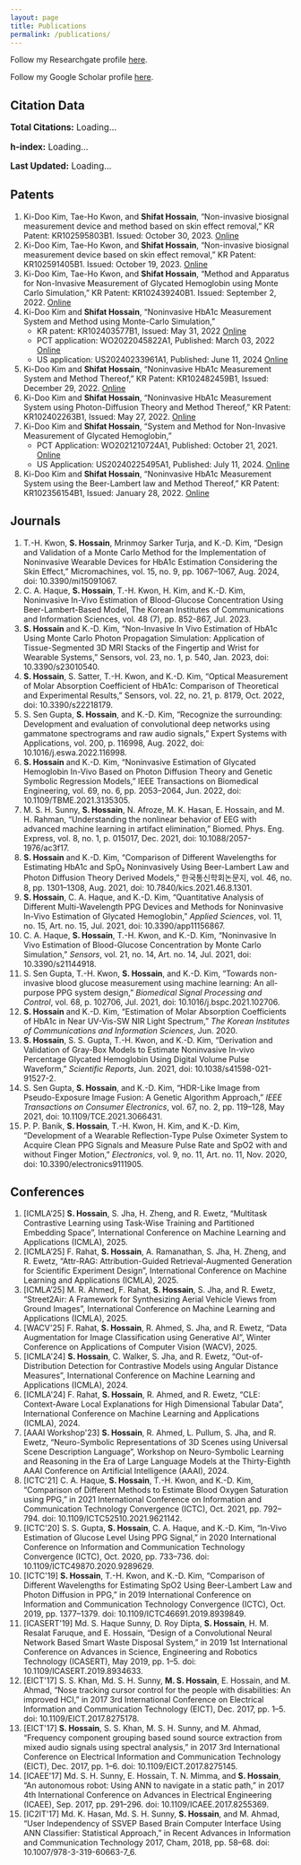 ```yaml
---
layout: page
title: Publications
permalink: /publications/
---
```



<!-- # Publications -->
Follow my Researchgate profile [here](http://www.researchgate.net/profile/Shifat_Hossain).

Follow my Google Scholar profile [here](https://scholar.google.com/citations?user=p-dnT8MAAAAJ&hl=en).

<!-- <script src="https://ajax.googleapis.com/ajax/libs/jquery/3.6.4/jquery.min.js"></script> -->


<!-- <div id='temp'></div>
<script>
    $.getJSON("http://cse.bth.se/~fer/googlescholar-api/googlescholar.php?user=p-dnT8MAAAAJ",function(data){

    });
</script> -->

<script data-goatcounter="https://shifathsn.goatcounter.com/count" async src="https://gc.zgo.at/count.js"></script>

## Citation Data

<div id="metrics" style="font-size: 1.1em; margin-bottom: 1em;">
  <p><strong>Total Citations:</strong> <span id="totalCitations">Loading...</span></p>
  <p><strong>h-index:</strong> <span id="hIndex">Loading...</span></p>
  <p><strong>Last Updated:</strong> <span id="lastUpdated">Loading...</span></p>
</div>

<div style="width: 100%; max-width: 600px;">
  <canvas id="citationsChart"></canvas>
</div>

<script src="https://cdn.jsdelivr.net/npm/chart.js"></script>
<script>
  const API_URL = "https://prinetapi.mooo.com/api/citations";

  fetch(API_URL)
    .then(res => res.json())
    .then(data => {
      // Set citation metrics
      const citationCounts = Object.values(data.citations);
      const years = Object.keys(data.citations);

      const total = citationCounts.reduce((a, b) => a + b, 0);
      document.getElementById("totalCitations").textContent = total;
      document.getElementById("hIndex").textContent = data.h_index;
      document.getElementById("lastUpdated").textContent = new Date(data.last_updated).toLocaleString();

      // Render Chart
      const ctx = document.getElementById('citationsChart').getContext('2d');
      new Chart(ctx, {
        type: 'bar',
        data: {
          labels: years,
          datasets: [{
            label: 'Citations per Year',
            data: citationCounts,
            backgroundColor: 'rgba(100, 100, 100, 0.8)',
            borderColor: 'rgba(50, 50, 50, 1)',
            borderWidth: 1
          }]
        },
        options: {
          responsive: true,
          scales: {
            y: {
              beginAtZero: true,
              ticks: {
                precision: 0
              }
            }
          },
          plugins: {
            legend: {
              display: false
            }
          }
        }
      });
    })
    .catch(err => {
      document.getElementById("metrics").innerHTML =
        "<p style='color:red;'>Failed to load citation data. Please check if the API server is running.</p>";
      document.getElementById("citationsChart").outerHTML = "";
      console.error("Error fetching data:", err);
    });
</script>



## Patents
1.	Ki-Doo Kim, Tae-Ho Kwon, and **Shifat Hossain**, “Non-invasive biosignal measurement device and method based on skin effect removal,” KR Patent: KR102595803B1. Issued: October 30, 2023. [Online](https://patents.google.com/patent/KR102595803B1/en)
2.	Ki-Doo Kim, Tae-Ho Kwon, and **Shifat Hossain**, “Non-invasive biosignal measurement device based on skin effect removal,” KR Patent: KR102591405B1. Issued: October 19, 2023. [Online](file:///s://patents.google.com/patent/KR102591405B1/en)
3.	Ki-Doo Kim, Tae-Ho Kwon, and **Shifat Hossain**, “Method and Apparatus for Non-Invasive Measurement of Glycated Hemoglobin using Monte Carlo Simulation,” KR Patent: KR102439240B1. Issued: September 2, 2022. [Online](https://patents.google.com/patent/KR102439240B1/en)
4.	Ki-Doo Kim and **Shifat Hossain**, “Noninvasive HbA1c Measurement System and Method using Monte-Carlo Simulation,”
    - KR patent: KR102403577B1, Issued: May 31, 2022 [Online](https://patents.google.com/patent/KR102403577B1/en)
    - PCT application: WO2022045822A1, Published: March 03, 2022 [Online](https://patents.google.com/patent/WO2022045822A1/en)
    - US application: US20240233961A1, Published: June 11, 2024 [Online](https://patents.google.com/patent/US20240233961A1/en)
5. Ki-Doo Kim and **Shifat Hossain**, “Noninvasive HbA1c Measurement System and Method Thereof,” KR Patent: KR102482459B1, Issued: December 29, 2022. [Online](https://patents.google.com/patent/KR102482459B1/en)
6. Ki-Doo Kim and **Shifat Hossain**, “Noninvasive HbA1c Measurement System using Photon-Diffusion Theory and Method Thereof,” KR Patent: KR102402263B1, Issued: May 27, 2022. [Online](https://patents.google.com/patent/KR102402263B1/en)
7. Ki-Doo Kim and **Shifat Hossain**, “System and Method for Non-Invasive Measurement of Glycated Hemoglobin,”
    - PCT Application: WO2021210724A1, Published: October 21, 2021. [Online](https://patents.google.com/patent/WO2021210724A1/en)
    - US Application: US20240225495A1, Published: July 11, 2024. [Online](https://patents.google.com/patent/US20240225495A1/en)
8. Ki-Doo Kim and **Shifat Hossain**, “Noninvasive HbA1c Measurement System using the Beer-Lambert law and Method Thereof,” KR Patent: KR102356154B1, Issued: January 28, 2022. [Online](https://patents.google.com/patent/KR102356154B1/en)


## Journals
1. T.-H. Kwon, **S. Hossain**, Mrinmoy Sarker Turja, and K.-D. Kim, “Design and Validation of a Monte Carlo Method for the Implementation of Noninvasive Wearable Devices for HbA1c Estimation Considering the Skin Effect,” Micromachines, vol. 15, no. 9, pp. 1067–1067, Aug. 2024, doi: 10.3390/mi15091067.
2. C. A. Haque, **S. Hossain**, T.-H. Kwon, H. Kim, and K.-D. Kim, Noninvasive In-Vivo Estimation of Blood-Glucose Concentration Using Beer-Lambert-Based Model, The Korean Institutes of Communications and Information Sciences, vol. 48 (7), pp. 852-867, Jul. 2023.
3. **S. Hossain** and K.-D. Kim, “Non-Invasive In Vivo Estimation of HbA1c Using Monte Carlo Photon Propagation Simulation: Application of Tissue-Segmented 3D MRI Stacks of the Fingertip and Wrist for Wearable Systems,” Sensors, vol. 23, no. 1, p. 540, Jan. 2023, doi: 10.3390/s23010540.
4. **S. Hossain**, S. Satter, T.-H. Kwon, and K.-D. Kim, “Optical Measurement of Molar Absorption Coefficient of HbA1c: Comparison of Theoretical and Experimental Results,” Sensors, vol. 22, no. 21, p. 8179, Oct. 2022, doi: 10.3390/s22218179.
5. S. Sen Gupta, **S. Hossain**, and K.-D. Kim, “Recognize the surrounding: Development and evaluation of convolutional deep networks using gammatone spectrograms and raw audio signals,” Expert Systems with Applications, vol. 200, p. 116998, Aug. 2022, doi: 10.1016/j.eswa.2022.116998.
6.	**S. Hossain** and K.-D. Kim, “Noninvasive Estimation of Glycated Hemoglobin In-Vivo Based on Photon Diffusion Theory and Genetic Symbolic Regression Models,” IEEE Transactions on Biomedical Engineering, vol. 69, no. 6, pp. 2053–2064, Jun. 2022, doi: 10.1109/TBME.2021.3135305.
7.  M. S. H. Sunny, **S. Hossain**, N. Afroze, M. K. Hasan, E. Hossain, and M. H. Rahman, “Understanding the nonlinear behavior of EEG with advanced machine learning in artifact elimination,” Biomed. Phys. Eng. Express, vol. 8, no. 1, p. 015017, Dec. 2021, doi: 10.1088/2057-1976/ac3f17.
8.  **S. Hossain** and K.-D. Kim, “Comparison of Different Wavelengths for Estimating HbA1c and SpO₂ Noninvasively Using Beer-Lambert Law and Photon Diffusion Theory Derived Models,” 한국통신학회논문지, vol. 46, no. 8, pp. 1301–1308, Aug. 2021, doi: 10.7840/kics.2021.46.8.1301.
9.  **S. Hossain**, C. A. Haque, and K.-D. Kim, “Quantitative Analysis of Different Multi-Wavelength PPG Devices and Methods for Noninvasive In-Vivo Estimation of Glycated Hemoglobin,” *Applied Sciences*, vol. 11, no. 15, Art. no. 15, Jul. 2021, doi: 10.3390/app11156867.
10.	C. A. Haque, **S. Hossain**, T.-H. Kwon, and K.-D. Kim, “Noninvasive In Vivo Estimation of Blood-Glucose Concentration by Monte Carlo Simulation,” *Sensors*, vol. 21, no. 14, Art. no. 14, Jul. 2021, doi: 10.3390/s21144918.
11.	S. Sen Gupta, T.-H. Kwon, **S. Hossain**, and K.-D. Kim, “Towards non-invasive blood glucose measurement using machine learning: An all-purpose PPG system design,” *Biomedical Signal Processing and Control*, vol. 68, p. 102706, Jul. 2021, doi: 10.1016/j.bspc.2021.102706.
12.	**S. Hossain** and K.-D. Kim, “Estimation of Molar Absorption Coefficients of HbA1c in Near UV-Vis-SW NIR Light Spectrum,” *The Korean Institutes of Communications and Information Sciences*, Jun. 2020.
13.	**S. Hossain**, S. S. Gupta, T.-H. Kwon, and K.-D. Kim, “Derivation and Validation of Gray-Box Models to Estimate Noninvasive In-vivo Percentage Glycated Hemoglobin Using Digital Volume Pulse Waveform,” *Scientific Reports*, Jun. 2021, doi: 10.1038/s41598-021-91527-2.
14.	S. Sen Gupta, **S. Hossain**, and K.-D. Kim, “HDR-Like Image from Pseudo-Exposure Image Fusion: A Genetic Algorithm Approach,” *IEEE Transactions on Consumer Electronics*, vol. 67, no. 2, pp. 119–128, May 2021, doi: 10.1109/TCE.2021.3066431.
15.	P. P. Banik, **S. Hossain**, T.-H. Kwon, H. Kim, and K.-D. Kim, “Development of a Wearable Reflection-Type Pulse Oximeter System to Acquire Clean PPG Signals and Measure Pulse Rate and SpO2 with and without Finger Motion,” *Electronics*, vol. 9, no. 11, Art. no. 11, Nov. 2020, doi: 10.3390/electronics9111905.



## Conferences

1.  [ICMLA’25] **S. Hossain**, S. Jha, H. Zheng, and R. Ewetz, “Multitask Contrastive Learning using Task-Wise Training and Partitioned Embedding Space”, International Conference on Machine Learning and Applications (ICMLA), 2025.
2.  [ICMLA’25] F. Rahat, **S. Hossain**, A. Ramanathan, S. Jha, H. Zheng, and R. Ewetz, “Attr-RAG: Attribution-Guided Retrieval-Augmented Generation for Scientific Experiment Design”, International Conference on Machine Learning and Applications (ICMLA), 2025.
3.  [ICMLA’25] M. R. Ahmed, F. Rahat, **S. Hossain**, S. Jha, and R. Ewetz, “Street2Air: A Framework for Synthesizing Aerial Vehicle Views from Ground Images”, International Conference on Machine Learning and Applications (ICMLA), 2025.
4.  [WACV'25] F. Rahat, **S. Hossain**, R. Ahmed, S. Jha, and R. Ewetz, “Data Augmentation for Image Classification using Generative AI”, Winter Conference on Applications of Computer Vision (WACV), 2025.
5.  [ICMLA'24] **S. Hossain**, C. Walker, S. Jha, and R. Ewetz, “Out-of-Distribution Detection for Contrastive Models using Angular Distance Measures”, International Conference on Machine Learning and Applications (ICMLA), 2024.
6.  [ICMLA'24] F. Rahat, **S. Hossain**, R. Ahmed, and R. Ewetz, “CLE: Context-Aware Local Explanations for High Dimensional Tabular Data”, International Conference on Machine Learning and Applications (ICMLA), 2024.
7.  [AAAI Workshop'23] **S. Hossain**, R. Ahmed, L. Pullum, S. Jha, and R. Ewetz, “Neuro-Symbolic Representations of 3D Scenes using Universal Scene Description Language”, Workshop on Neuro-Symbolic Learning and Reasoning in the Era of Large Language Models at the Thirty-Eighth AAAI Conference on Artificial Intelligence (AAAI), 2024.
8.  [ICTC'21] C. A. Haque, **S. Hossain**, T.-H. Kwon, and K.-D. Kim, “Comparison of Different Methods to Estimate Blood Oxygen Saturation using PPG,” in 2021 International Conference on Information and Communication Technology Convergence (ICTC), Oct. 2021, pp. 792–794. doi: 10.1109/ICTC52510.2021.9621142.
9.	[ICTC'20] S. S. Gupta, **S. Hossain**, C. A. Haque, and K.-D. Kim, “In-Vivo Estimation of Glucose Level Using PPG Signal,” in 2020 International Conference on Information and Communication Technology Convergence (ICTC), Oct. 2020, pp. 733–736. doi: 10.1109/ICTC49870.2020.9289629.
10.	[ICTC'19] **S. Hossain**, T.-H. Kwon, and K.-D. Kim, “Comparison of Different Wavelengths for Estimating SpO2 Using Beer-Lambert Law and Photon Diffusion in PPG,” in 2019 International Conference on Information and Communication Technology Convergence (ICTC), Oct. 2019, pp. 1377–1379. doi: 10.1109/ICTC46691.2019.8939849.
11.	[ICASERT'19] Md. S. Haque Sunny, D. Roy Dipta, **S. Hossain**, H. M. Resalat Faruque, and E. Hossain, “Design of a Convolutional Neural Network Based Smart Waste Disposal System,” in 2019 1st International Conference on Advances in Science, Engineering and Robotics Technology (ICASERT), May 2019, pp. 1–5. doi: 10.1109/ICASERT.2019.8934633.
12.	[EICT'17] S. S. Khan, Md. S. H. Sunny, **M. S. Hossain**, E. Hossain, and M. Ahmad, “Nose tracking cursor control for the people with disabilities: An improved HCI,” in 2017 3rd International Conference on Electrical Information and Communication Technology (EICT), Dec. 2017, pp. 1–5. doi: 10.1109/EICT.2017.8275178.
13.	[EICT'17] **S. Hossain**, S. S. Khan, M. S. H. Sunny, and M. Ahmad, “Frequency component grouping based sound source extraction from mixed audio signals using spectral analysis,” in 2017 3rd International Conference on Electrical Information and Communication Technology (EICT), Dec. 2017, pp. 1–6. doi: 10.1109/EICT.2017.8275145.
14.	[ICAEE'17] Md. S. H. Sunny, E. Hossain, T. N. Mimma, and **S. Hossain**, “An autonomous robot: Using ANN to navigate in a static path,” in 2017 4th International Conference on Advances in Electrical Engineering (ICAEE), Sep. 2017, pp. 291–296. doi: 10.1109/ICAEE.2017.8255369.
15.	[IC2IT'17] Md. K. Hasan, Md. S. H. Sunny, **S. Hossain**, and M. Ahmad, “User Independency of SSVEP Based Brain Computer Interface Using ANN Classifier: Statistical Approach,” in Recent Advances in Information and Communication Technology 2017, Cham, 2018, pp. 58–68. doi: 10.1007/978-3-319-60663-7_6.

